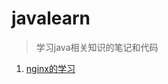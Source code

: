 # javalearn
> 学习java相关知识的笔记和代码
 1. [nginx的学习](https://github.com/987625922/javalearn/tree/master/file/nginx/)
